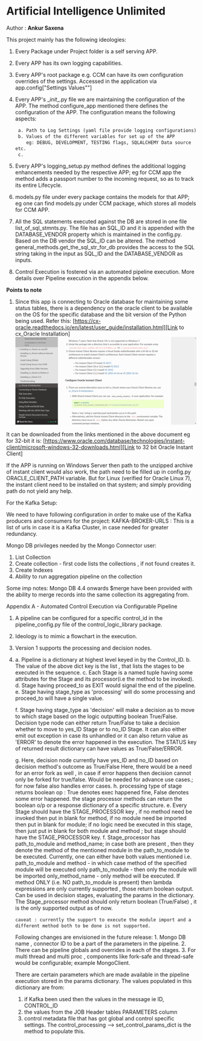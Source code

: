 # Artificial Intelligence Unlimited
Author : **Ankur Saxena**

This project mainly has the following ideologies:

1. Every Package under Project folder is a self serving APP.
2. Every APP has its own logging capabilities.
3. Every APP's root package e.g. CCM can have its own configuration overrides of the settings.
   Accessed in the application via app.config["Settings Values""]
4. Every APP's \__init__.py file we are maintaining the configuration of the 
   APP. The method configure_app mentioned there defines the configuration of the APP.
   The configuration means the following aspects:
   
        a. Path to Log Settings (yaml file provide logging configurations)
        b. Values of the different variables for set up of the APP 
           eg: DEBUG, DEVELOPMENT, TESTING flags, SQLALCHEMY Data source etc.
        c.  
5. Every APP's logging_setup.py method defines the additional logging enhancements
   needed by the respective APP; eg for CCM app the method adds a passport number to
   the incoming request, so as to track its entire Lifecycle.
6. models.py file under every package contains the models for that APP; eg one can find
models.py under CCM package, which stores all models for CCM APP.  
7. All the SQL statements executed against the DB are stored in one file list_of_sql_stmnts.py.
   The file has an SQL_ID and it is appended with the DATABASE_VENDOR property which is maintained
   in the config.py. Based on the DB vendor the SQL_ID can be altered. The method general_methods.get_the_sql_str_for_db
   provides the access to the SQL string taking in the input as SQL_ID and the DATABASE_VENDOR as inputs.
8. Control Execution is fostered via an automated pipeline execution. More details over Pipeline execution in the 
   appendix below.

**Points to note**
1. Since this app is connecting to Oracle database for maintaining some status tables,
there is a dependency on the oracle client to be available on the OS for the specific 
database and the bit version of the Python being used.
Refer this: [https://cx-oracle.readthedocs.io/en/latest/user_guide/installation.html][Link to cx_Oracle Installation]
![Screenshot of above url](README-Screenshots/Oracle-Instant-Client.jpg?raw=true "Optional Title")

It can be downloaded from the links mentioned in the above document eg for 32-bit it is:
[https://www.oracle.com/database/technologies/instant-client/microsoft-windows-32-downloads.html][Link to 32 bit Oracle Instant Client]

If the APP is running on Windows Server then path to the unzipped archive of instant client would also work,
the path need to be filled up in config.py ORACLE_CLIENT_PATH variable.
But for Linux (verified for Oracle Linux 7), the instant client need to be installed on that system;
and simply providing path do not yield any help.

[Link to cx_Oracle Installation]: https://cx-oracle.readthedocs.io/en/latest/user_guide/installation.html
[Link to 32 bit Oracle Instant Client]: https://www.oracle.com/database/technologies/instant-client/microsoft-windows-32-downloads.html

For the Kafka Setup:

We need to have following configuration in order to make use of the Kafka producers and consumers 
for the project:
    KAFKA-BROKER-URLS : This is a list of urls in case it is a Kafka Cluster, in case needed for greater redundancy.


Mongo DB privileges needed by the Mongo Connector user:
1. List Collection
2. Create collection - first code lists the collections , if not found creates it.
3. Create Indexes
4. Ability to run aggregation pipeline on the collection

Some imp notes:
Mongo DB 4.4 onwards $merge have been provided with the ability to merge records into the
same collection its aggregating from.

Appendix A - Automated Control Execution via Configurable Pipeline

1. A pipeline can be configured for a specific control_id in the pipeline_config.py file of the
   control_logic_library package.
2. Ideology is to mimic a flowchart in the execution.
3. Version 1 supports the processing and decision nodes.
4. 
    a. Pipeline is a dictionary at highest level keyed in by the Control_ID.
    b. The value of the above dict key is the list , that lists the stages to be
       executed in the sequence.
    c. Each Stage is a named tuple having some attributes for the Stage and its 
       processor(i.e the method to be invoked). 
    d. Stage having proceed_to as EXIT would signal the end of the pipeline. 
    e. Stage having stage_type as 'processing' will do some processing and proceed_to will have a single value.
    
    f. Stage having stage_type as 'decision' will make a decision as to move to which stage based on the logic
       outputting boolean True/False. Decision type node can either return True/False to take a decision whether to move to 
       yes_ID Stage or to no_ID Stage. It can also either emit out exception in case its unhandled 
       or it can also return value as 'ERROR' to denote the error happened in the execution.
       The STATUS key of returned result dictionary can have values as True/False/ERROR.
       
    g. Here, decision node currently have yes_ID and no_ID based on decision method's outcome as True/False
       Here, there would be a need for an error fork as well , in case if error happens then 
       decision cannot only be forked for true/false. Would be needed for advance use cases.; for now false also handles error cases.
    h. processing type of stage returns boolean op : True denotes exec happened fine, False denotes some error happened.
       the stage processor methods can return the boolean o/p or a response dictionary of a specific structure.
    e. Every Stage should have the STAGE_PROCESSOR key , if no method need be invoked then put in blank for method,
       if no module need be imported then put in blank for module; if no logic need be executed in this stage,
       then just put in blank for both module and method ; but stage should have the STAGE_PROCESSOR key.
    f. Stage_processor has path_to_module and method_name; in case both are present , then they denote
       the method of the mentioned module in the path_to_module to be executed. Currently, one can either have both values
       mentioned i.e. 
       path_to_module and method - in which case method of the specified module will be executed
       only path_to_module - then only the module will be imported
       only_method_name - only method will be executed. If method ONLY (i.e. NO path_to_module is present) 
                          then lambda expressions are only currently supported , those return boolean output.
                          Can be used in decision stages, evaluating the params in the dictionary.
       The Stage_processor method should only return boolean (True/False) , it is the only supported output as of now.
       
       
       caveat : currently the support to execute the module import and a different method both to be done is not supported.
    
    
    Following changes are envisioned in the future release:
        1. Mongo DB name , connector ID to be a part of the parameters in the pipeline.
        2. There can be pipeline globals and overrides in each of the stages.
        3. For multi thread and multi proc , components like fork-safe and thread-safe would be configurable; example MongoClient.
        
    There are certain parameters which are made available in the pipeline execution stored in the params dictionary.
    The values populated in this dictionary are from:
    1. if Kafka been used then the values in the message ie ID, CONTROL_ID
    2. the values from the JOB Header tables PARAMETERS column 
    3. control metadata file that has got global and control specific settings.
    The control_processing --> set_control_params_dict is the method to populate this.